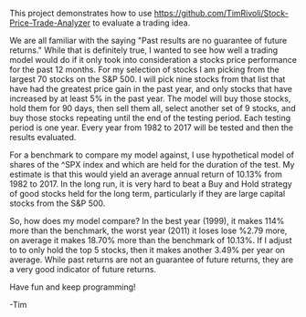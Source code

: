This project demonstrates how to use https://github.com/TimRivoli/Stock-Price-Trade-Analyzer to evaluate a trading idea.

We are all familiar with the saying "Past results are no guarantee of future returns."  While that is definitely
true, I wanted to see how well a trading model would do if it only took into consideration a stocks price performance for the past 12 months.  For my selection of stocks I am picking from the largest 70 stocks on the S&P 500.  I will pick nine stocks from that list that have had the greatest price gain in the past year, and only stocks that have increased by at least 5% in the past year.  The model will buy those stocks, hold them for 90 days, then sell them all, select another set of 9 stocks, and buy those stocks repeating until the end of the testing period.  Each testing period is one year.  Every year from 1982 to 2017 will be tested and then the results evaluated.

For a benchmark to compare my model against, I use hypothetical model of shares of the ^SPX index and which are held for the duration of the test.  My estimate is that this would yield an average annual return of 10.13% from 1982 to 2017.  In the long run, it is very hard to beat a Buy and Hold strategy of good stocks held for the long term, particularly if they are large capital stocks from the S&P 500.  

So, how does my model compare?  In the best year (1999), it makes 114% more than the benchmark, the worst year (2011) it loses lose %2.79 more, on average it makes 18.70% more than the benchmark of 10.13%.  If I adjust to to only hold the top 5 stocks, then it makes another 3.49% per year on average.  While past returns are not an guarantee of future returns, they are a very good indicator of future returns.  

Have fun and keep programming!

-Tim

